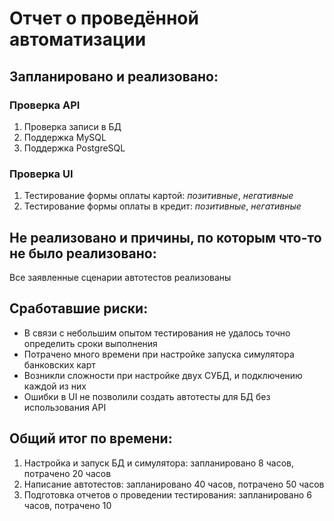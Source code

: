 # Отчет о проведённой автоматизации

## Запланировано и реализовано:

### Проверка API

1. Проверка записи в БД
2. Поддержка MySQL
3. Поддержка PostgreSQL

### Проверка UI

1. Тестирование формы оплаты картой:  _позитивные_,  _негативные_
2. Тестирование формы оплаты в кредит: _позитивные_, _негативные_

## Не реализовано и причины, по которым что-то не было реализовано:

Все заявленные сценарии автотестов реализованы

## Сработавшие риски:
* В связи с небольшим опытом тестирования не удалось точно определить сроки выполнения
* Потрачено много времени при настройке запуска симулятора банковских карт
* Возникли сложности при настройке двух СУБД, и подключению каждой из них
* Ошибки в UI не позволили создать автотесты для БД без использования API

## Общий итог по времени:

1. Настройка и запуск БД и симулятора: запланировано 8 часов, потрачено 20 часов
2. Написание автотестов: запланировано 40 часов, потрачено 50 часов
3. Подготовка отчетов о проведении тестирования: запланировано 6 часов, потрачено 10

